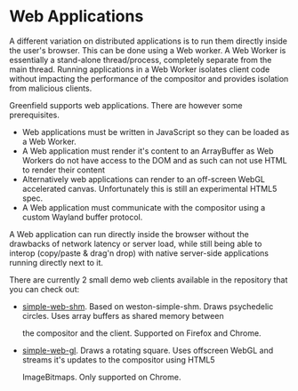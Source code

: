 # Web Applications

A different variation on distributed applications is to run them directly inside the user's browser. This can be done using a Web worker. A Web Worker is essentially a stand-alone thread/process, completely separate from the main thread. Running applications in a Web Worker isolates client code without impacting the performance of the compositor and provides isolation from malicious clients.

Greenfield supports web applications. There are however some prerequisites.

* Web applications must be written in JavaScript so they can be loaded as a Web Worker.
* A Web application must render it's content to an ArrayBuffer as Web Workers do not have access to the DOM and as such can not use HTML to render their content
* Alternatively web applications can render to an off-screen WebGL accelerated canvas. Unfortunately this is still an experimental HTML5 spec.
* A Web application must communicate with the compositor using a custom Wayland buffer protocol.

A Web application can run directly inside the browser without the drawbacks of network latency or server load, while still being able to interop \(copy/paste & drag'n drop\) with native server-side applications running directly next to it.

There are currently 2 small demo web clients available in the repository that you can check out:

* [simple-web-shm](https://github.com/udevbe/greenfield/tree/master/demo-web-clients/simple-web-shm). Based on weston-simple-shm. Draws psychedelic circles. Uses array buffers as shared memory between 

  the compositor and the client. Supported on Firefox and Chrome.

* [simple-web-gl](https://github.com/udevbe/greenfield/tree/master/demo-web-clients/simple-web-gl). Draws a rotating square. Uses offscreen WebGL and streams it's updates to the compositor using HTML5 

  ImageBitmaps. Only supported on Chrome.

